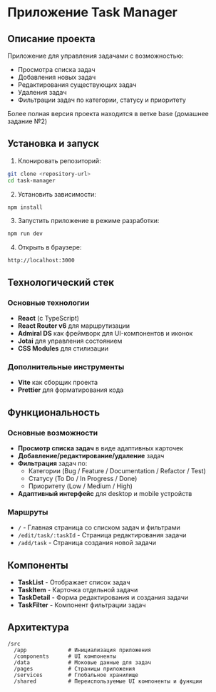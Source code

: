 # Приложение Task Manager

## Описание проекта

Приложение для управления задачами с возможностью:
- Просмотра списка задач
- Добавления новых задач
- Редактирования существующих задач
- Удаления задач
- Фильтрации задач по категории, статусу и приоритету

Более полная версия проекта находится в ветке base (домашнее задание №2)  

## Установка и запуск

1. Клонировать репозиторий:
```bash
git clone <repository-url>
cd task-manager
```

2. Установить зависимости:
```bash
npm install
```

3. Запустить приложение в режиме разработки:
```bash
npm run dev
```

4. Открыть в браузере:
```
http://localhost:3000
```

## Технологический стек

### Основные технологии
- **React** (с TypeScript)
- **React Router v6** для маршрутизации
- **Admiral DS** как фреймворк для UI-компонентов и иконок
- **Jotai** для управления состоянием
- **CSS Modules** для стилизации

### Дополнительные инструменты
- **Vite** как сборщик проекта
- **Prettier** для форматирования кода

## Функциональность

### Основные возможности
- **Просмотр списка задач** в виде адаптивных карточек
- **Добавление/редактирование/удаление** задач
- **Фильтрация** задач по:
  - Категории (Bug / Feature / Documentation / Refactor / Test)
  - Статусу (To Do / In Progress / Done)
  - Приоритету (Low / Medium / High)
- **Адаптивный интерфейс** для desktop и mobile устройств

### Маршруты
- `/` - Главная страница со списком задач и фильтрами
- `/edit/task/:taskId` - Страница редактирования задачи
- `/add/task` - Страница создания новой задачи

## Компоненты

- **TaskList** - Отображает список задач
- **TaskItem** - Карточка отдельной задачи
- **TaskDetail** - Форма редактирования и создания задачи
- **TaskFilter** - Компонент фильтрации задач

## Архитектура

```
/src
  /app             # Инициализация приложения
  /components      # UI компоненты
  /data            # Моковые данные для задач
  /pages           # Страницы приложения
  /services        # Глобальное хранилище
  /shared          # Переиспользуемые UI компоненты и функции
```
